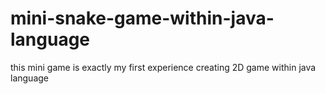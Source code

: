 # mini-snake-game-within-java-language
this mini game is exactly my first experience creating 2D game within java language
